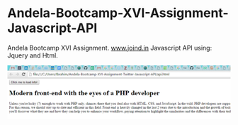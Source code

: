 # Andela-Bootcamp-XVI-Assignment-Javascript-API

Andela Bootcamp XVI Assignment. www.joind.in Javascript API using: Jquery and Html. </br>

<img src="/api.png">
